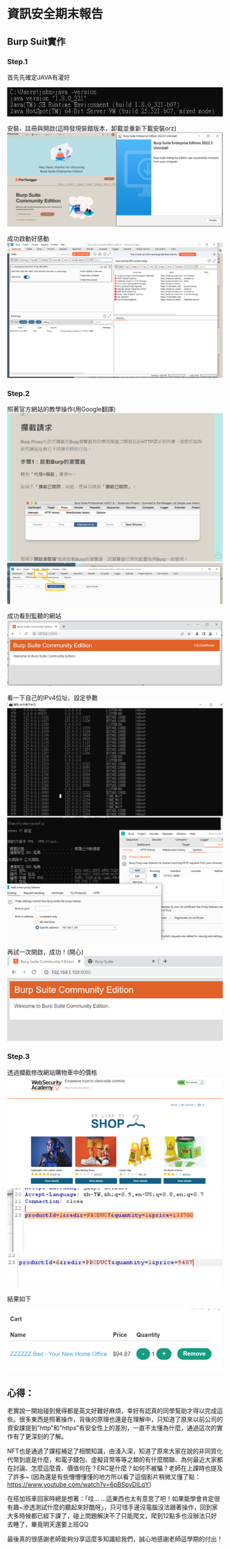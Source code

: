 # 資訊安全期末報告

## Burp Suit實作

### Step.1
首先先確定JAVA有灌好

![image](img/01-java-ver.PNG)

安裝、註冊與開啟(這時發現裝錯版本，卸載並重新下載安裝orz)
![image](img/001-report.png)

成功啟動好感動
![image](img/06-success.PNG)

### Step.2
照著官方網站的教學操作(用Google翻譯)
![image](img/07-tutorial.PNG)
![image](img/08-tutorial.PNG)

成功看到監聽的網站
![image](img/09-tutorial.PNG)

看一下自己的IPv4位址、設定參數
![image](img/10-tutorial.PNG)
![image](img/11-tutorial.PNG)

再試一次開啟，成功！(開心)
![image](img/12-tutorial.PNG)

### Step.3
透過攔截修改網站購物車中的價格
![image](img/13-tutorial.PNG)
![image](img/14-tutorial.PNG)
![image](img/16-tutorial.PNG)

結果如下

![image](img/15-tutorial.PNG)



## 心得：
  老實說一開始碰到覺得都是英文好難好麻煩，幸好有認真的同學幫助才得以完成這些。很多東西是照著操作，背後的原理也還是在理解中，只知道了原來以前公司的資安課提到”http”和”https”有安全性上的差別，一直不太懂為什麼，通過這次的實作有了更深刻的了解。

  NFT也是通過了課程補足了相關知識，由淺入深，知道了原來大家在說的非同質化代幣到底是什麼，和電子錢包、虛擬貨幣等等之類的有什麼關聯、為何最近大家都在討論、怎麼這麼貴、價值何在？ERC是什麼？如何不被騙？老師在上課時也提及了許多~ (因為還是有些懵懵懂懂的地方所以看了這個影片稍微又懂了點：https://www.youtube.com/watch?v=6pBSpyDILqY)

  在搭加班車回家時總是想著：「哇… …這東西也太有意思了吧！如果能學會肯定很有趣~滲透測試什麼的聽起來好酷呀」，只可惜手邊沒電腦沒法跟著操作，回到家大多時候都已經下課了，碰上問題解決不了只能爬文，爬到12點多也沒辦法只好去睡了，畢竟明天還要上班QQ

  最後真的很感謝老師能夠分享這麼多知識給我們，誠心地感謝老師這學期的付出！
